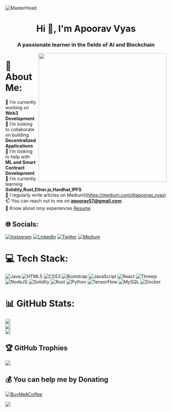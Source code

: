![MasterHead](https://www.saratechnologies.com/images/blockchain-game-banner.jpg)
<h1 align="center">Hi 👋, I'm Apoorav Vyas</h1>
<h3 align="center">A passionate learner in the fields of AI and Blockchain</h3>
<img align="right" alt="" width="400" src=”https://i0.wp.com/bitcoinke.io/wp-content/uploads/2022/01/Web-3.0-GIF-2.gif?resize=640%2C360&ssl=1”>

# 💫 About Me:
🔭 I’m currently working on <b>Web3 Development</b><br>
👯 I’m looking to collaborate on building <b>Decentralized Applications</b><br>
🤝 I’m looking to help with <b>ML and Smart Contract Development</b><br>
🌱 I’m currently learning <b>Solidity,Rust,Ether.js,Hardhat,IPFS</b><br>
📝 I regularly write articles on Medium](https://medium.com/@apoorav_vyas)<br>
📫 You can reach out to me on **apoorav57@gmail.com**<br>
📄 Know about omy experiences [Resume](https://drive.google.com/file/d/1KVjQRAmaJWpn5vKy1VbU1aBXroGwmaDU/view?usp=sharing)


## 🌐 Socials:
[![Instagram](https://img.shields.io/badge/Instagram-%23E4405F.svg?logo=Instagram&logoColor=white)](https://instagram.com/apoorav_vyas)
[![LinkedIn](https://img.shields.io/badge/LinkedIn-%230077B5.svg?logo=linkedin&logoColor=white)](https://linkedin.com/in/apooravvyas/)
[![Twitter](https://img.shields.io/badge/Twitter-%231DA1F2.svg?logo=Twitter&logoColor=white)](https://twitter.com/apoorav_vyas)
[![Medium](https://img.shields.io/badge/Medium-12100E?logo=medium&logoColor=white)](https://medium.com/@apoorav_vyas)
 
# 💻 Tech Stack:
![Java](https://img.shields.io/badge/java-%23ED8B00.svg?style=flat&logo=java&logoColor=white)
![HTML5](https://img.shields.io/badge/html5-%23E34F26.svg?style=flat&logo=html5&logoColor=white)
![CSS3](https://img.shields.io/badge/css3-%231572B6.svg?style=flat&logo=css3&logoColor=white)
![Bootstrap](https://img.shields.io/badge/bootstrap-%23563D7C.svg?style=flat&logo=bootstrap&logoColor=white) 
![JavaScript](https://img.shields.io/badge/javascript-%23323330.svg?style=flat&logo=javascript&logoColor=%23F7DF1E)
![React](https://img.shields.io/badge/react-%2320232a.svg?style=flat&logo=react&logoColor=%2361DAFB) 
![Threejs](https://img.shields.io/badge/threejs-black?style=flat&logo=three.js&logoColor=white)
![NodeJS](https://img.shields.io/badge/node.js-6DA55F?style=flat&logo=node.js&logoColor=white) 
![Solidity](https://img.shields.io/badge/Solidity-%23363636.svg?style=flat&logo=solidity&logoColor=white)
![Rust](https://img.shields.io/badge/rust-%23000000.svg?style=flat&logo=rust&logoColor=white)
![Python](https://img.shields.io/badge/python-3670A0?style=flat&logo=python&logoColor=ffdd54) 
![TensorFlow](https://img.shields.io/badge/TensorFlow-%23FF6F00.svg?style=flat&logo=TensorFlow&logoColor=white) 
![MySQL](https://img.shields.io/badge/mysql-%2300f.svg?style=flat&logo=mysql&logoColor=white) 
![Docker](https://img.shields.io/badge/docker-%230db7ed.svg?style=flat&logo=docker&logoColor=white) 


# 📊 GitHub Stats:
![](https://github-readme-stats.vercel.app/api?username=apooravvyas&theme=react&hide_border=false&include_all_commits=false&count_private=false)<br/>
![](https://github-readme-streak-stats.herokuapp.com/?user=apooravvyas&theme=react&hide_border=false)<br/>
![](https://github-readme-stats.vercel.app/api/top-langs/?username=apooravvyas&theme=react&hide_border=false&include_all_commits=false&count_private=false&layout=compact)

## 🏆 GitHub Trophies
![](https://github-profile-trophy.vercel.app/?username=apooravvyas&theme=tokyonight&no-frame=false&no-bg=true&margin-w=1)

  ## 💰 You can help me by Donating
  [![BuyMeACoffee](https://img.shields.io/badge/Buy%20Me%20a%20Coffee-ffdd00?style=for-the-badge&logo=buy-me-a-coffee&logoColor=black)](https://buymeacoffee.com/apoorav) 
  
[![](https://visitcount.itsvg.in/api?id=apooravvyas&icon=0&color=0)](https://visitcount.itsvg.in)

  
<!-- Proudly created with GPRM ( https://gprm.itsvg.in ) -->
